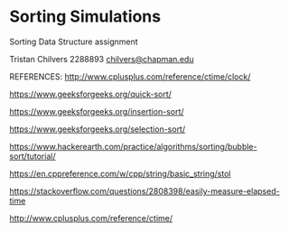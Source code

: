 # Sorting Simulations
Sorting Data Structure assignment

Tristan Chilvers
2288893
chilvers@chapman.edu

REFERENCES:
http://www.cplusplus.com/reference/ctime/clock/

https://www.geeksforgeeks.org/quick-sort/

https://www.geeksforgeeks.org/insertion-sort/

https://www.geeksforgeeks.org/selection-sort/

https://www.hackerearth.com/practice/algorithms/sorting/bubble-sort/tutorial/

https://en.cppreference.com/w/cpp/string/basic_string/stol

https://stackoverflow.com/questions/2808398/easily-measure-elapsed-time

http://www.cplusplus.com/reference/ctime/
